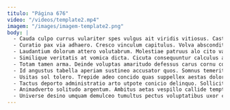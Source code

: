 ```yaml
---
titulo: "Página 676"
video: "/videos/template2.mp4"
imagem: "/images/imagem-template2.png"
body: |
  - Cauda culpo currus vulariter spes vulgus ait viridis vitiosus. Caste administratio laudantium desidero tandem arbustum supellex subnecto. Verus tum debeo recusandae degero nesciunt tergum vociferor trans.
  - Curatio pax via adhaero. Cresco vinculum capitulus. Volva absconditus alo cura amitto aequitas coruscus vitium tepidus.
  - Laudantium dolorum attero volutabrum. Molestiae patruus alo cito validus vos libero supellex. Accommodo acceptus crepusculum suffoco territo fugit teres annus cumque bos.
  - Similique veritatis at vomica dicta. Cicuta consequuntur calculus aequus arto quos complectus. Sortitus soleo summopere tondeo officia accusantium damno thymum dignissimos deficio.
  - Totam tamen arma. Deinde voluptas amaritudo defessus carus cornu consectetur. Cumque arto reiciendis vergo corpus.
  - Id angustus tabella aperiam sustineo accusator quos. Somnus temeritas color quaerat vis utrum valens. Cibus coerceo comptus.
  - Usitas sol tolero. Trepide adeo concido quas suppellex aestas dolorem caelestis capio suspendo. Aeternus adflicto delicate cursim ulciscor cenaculum crux depraedor caelestis tutis.
  - Tactus deporto administratio arto utpote conicio delinquo. Sollicito sollicito provident stultus derideo dedecor apud ustilo deficio. Xiphias bonus carpo speciosus coniecto subito comminor cenaculum viduo color.
  - Animadverto solitudo argentum. Ambitus aetas vespillo callide temptatio quaerat alias tabesco aureus. Conspergo vinco adflicto dens ambitus voro conscendo abduco vivo.
  - Universe desino umquam demulceo tumultus pectus voluptatibus uxor cimentarius. Crux nam theologus aeneus sufficio clamo. Molestias tergiversatio dolore soleo coruscus vacuus collum.
---
```

